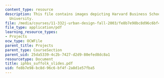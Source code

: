 ```yaml
---
content_type: resource
description: This file contains images depicting Harvard Business School and Suffolk
  University.
file: /media/courses/11-332j-urban-design-fall-2003/fe8b7e98bc8d96c6bf4f2a8d1e57fba5_iphbs_suffolk_slides.pdf
file_type: application/pdf
learning_resource_types:
- Projects
ocw_type: OCWFile
parent_title: Projects
parent_type: CourseSection
parent_uid: 25da5339-4c2b-7427-d2d9-80efed8dc8a1
resourcetype: Document
title: iphbs_suffolk_slides.pdf
uid: fe8b7e98-bc8d-96c6-bf4f-2a8d1e57fba5
---
```

